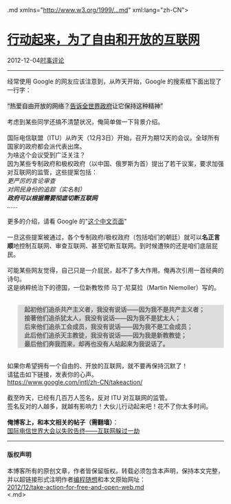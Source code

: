 <!DOCTYPE.md>
.md xmlns="http://www.w3.org/1999/...md" xml:lang="zh-CN">
<head>
<meta http-equiv="Content-Type" content="text.md; charset=utf-8" />
<meta name="generator" content="Python script by program.think@gmail.com" />
<meta name="provider" content="program-think.blogspot.com" />
<link type="text/css" rel="stylesheet" href="../../css/program-think.css" />
<title>行动起来，为了自由和开放的互联网 - 编程随想的博客</title>
</head>
<body>
<div id="main" style="width:100%;">
<h1><a href="../../index.md" title="回到首页">行动起来，为了自由和开放的互联网</a></h1>
<div class="post-info"><span class="date-header">2012-12-04</span><a href="../../tags/E697B6E4BA8BE8AF84E8AEBA.md" class="tag">时事评论</a> </div>
<hr>
<div class="post">
经常使用 Google 的网友应该注意到，从昨天开始，Google 的搜索框下面出现了一行字：<br /><br /><q style="background-color:#DDD;">热爱自由开放的网络？<a href="https://www.google.com/takeaction/" target="_blank" rel="nofollow">告诉全世界政府</a>让它保持这种精神</q><br /><br />考虑到某些同学还搞不清楚状况，俺简单做一下背景介绍。<a name='more'></a><!--program-think--><br /><br />国际电信联盟（ITU）从昨天（12月3日）开始，召开为期12天的会议。全球所有国家的政府都会派代表出席。<br />为啥这个会议受到广泛关注？<br />因为某些专制政府和极权政府（以中国、俄罗斯为首）提出了若干议案，要求加强对互联网的监管，这些提案包括：<br /><i>更严厉的言论审查<br />对网民身份的追踪（实名制）<br /><b>政府可以根据需要彻底切断互联网</b><br />......</i><br /><br />更多的介绍，请看 Google 的"<a href="https://www.google.com/intl/zh-CN/takeaction/whats-at-stake/" target="_blank" rel="nofollow">这个中文页面</a>"<br /><br />一旦这些提案被通过，各个专制政府/极权政府（包括咱们的朝廷）就可以<b>名正言顺</b>地控制互联网、审查互联网、甚至切断互联网。到时候遭殃的还是咱们底层屁民。<br /><br />可能某些网友觉得，自己只是一介屁民，起不了多大作用。俺再次引用一首经典的诗句。<br />这是纳粹统治下的德国，一位新教牧师 马丁·尼莫拉（Martin Niemoller）写的。<br /><br /><blockquote style="background-color:#DDD;"><b>起初他们追杀共产主义者，我没有说话——因为我不是共产主义者；<br />接著他们追杀犹太人，我没有说话——因为我不是犹太人；<br />后来他们追杀工会成员，我没有说话——因为我不是工会成员；<br />此后他们追杀天主教徒，我没有说话——因为我是新教教徒；<br />最后他们奔我而来，却再也没有人站起来为我说话了。</b></blockquote><br />如果你希望拥有一个自由的、开放的互联网，就不要再保持沉默了！<br />请猛击如下链接，发表你的心声。<br /><a href="https://www.google.com/intl/zh-CN/takeaction/" target="_blank" rel="nofollow">https://www.google.com/intl/zh-CN/takeaction/</a><br /><br />截至昨天，已经有几百万人签名，反对 ITU 对互联网的监管。<br />签名反对的人越多，就越有影响力！大伙儿行动起来吧！花不了你太多时间。<br /><br /><b>俺博客上，和本文相关的帖子（需翻墙）</b>：<br /><a href="../../2012/12/wcit-12.md">国际电信世界大会以失败告终——互联网躲过一劫</a><div class="blogger-post-footer">
</div>
<hr>
<div class="copyright">
<h4>版权声明</h4>
本博客所有的原创文章，作者皆保留版权。转载必须包含本声明，保持本文完整，并以超链接形式注明作者<a href="mailto:program.think@gmail.com">编程随想</a>和本文原始网址：<br>
<a href="2012/12/take-action-for-free-and-open-web.md">2012/12/take-action-for-free-and-open-web.md</a>
</div>
</div>
</body>
<.md>
